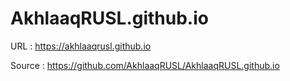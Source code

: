 # AkhlaaqRUSL.github.io

URL : https://akhlaaqrusl.github.io

Source : https://github.com/AkhlaaqRUSL/AkhlaaqRUSL.github.io
